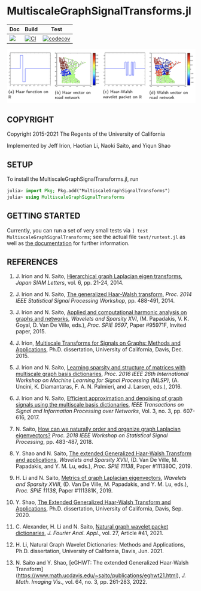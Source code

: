 # MultiscaleGraphSignalTransforms.jl
| Doc | Build | Test |
|------|-------|------|
| [![](https://img.shields.io/badge/docs-passing-success)](https://ucd4ids.github.io/MultiscaleGraphSignalTransforms.jl/dev/) | [![CI](https://github.com/UCD4IDS/MultiscaleGraphSignalTransforms.jl/actions/workflows/CI.yml/badge.svg)](https://github.com/UCD4IDS/MultiscaleGraphSignalTransforms.jl/actions) | [![codecov](https://codecov.io/gh/UCD4IDS/MultiscaleGraphSignalTransforms.jl/branch/master/graph/badge.svg)](https://codecov.io/gh/UCD4IDS/MultiscaleGraphSignalTransforms.jl) |


![Haar-Walsh on R vs on Graph](./GHWT.png "Haar-Walsh on R vs on Graph")

## COPYRIGHT

Copyright 2015-2021 The Regents of the University of California

Implemented by Jeff Irion, Haotian Li, Naoki Saito, and Yiqun Shao


## SETUP

To install the MultiscaleGraphSignalTransforms.jl, run
```julia
julia> import Pkg; Pkg.add("MultiscaleGraphSignalTransforms")
julia> using MultiscaleGraphSignalTransforms
```

## GETTING STARTED

Currently, you can run a set of very small tests via ```] test MultiscaleGraphSignalTransforms```; see the actual file ```test/runtest.jl``` as well as [the documentation](https://ucd4ids.github.io/MultiscaleGraphSignalTransforms.jl/dev) for further information.

## REFERENCES

1. J. Irion and N. Saito, [Hierarchical graph Laplacian eigen transforms](https://www.math.ucdavis.edu/~saito/publications/hglets.html), *Japan SIAM Letters*, vol. 6, pp. 21-24, 2014.

2. J. Irion and N. Saito, [The generalized Haar-Walsh transform](https://www.math.ucdavis.edu/~saito/publications/ghwt.html), *Proc. 2014 IEEE Statistical Signal Processing Workshop*, pp. 488-491, 2014.

3. J. Irion and N. Saito, [Applied and computational harmonic analysis on
graphs and networks](https://www.math.ucdavis.edu/~saito/publications/spie15.html), *Wavelets and Sparsity XVI*, (M. Papadakis, V. K. Goyal, D. Van De Ville, eds.), *Proc. SPIE 9597*, Paper #95971F, Invited paper, 2015.

4. J. Irion, [Multiscale Transforms for Signals on Graphs: Methods and Applications](https://jefflirion.github.io/publications_and_presentations/irion_dissertation.pdf), Ph.D. dissertation, University of California, Davis, Dec. 2015.

5. J. Irion and N. Saito, [Learning sparsity and structure of matrices with multiscale graph basis dictionaries](https://www.math.ucdavis.edu/~saito/publications/matanal.html), *Proc. 2016 IEEE 26th International Workshop on Machine Learning for Signal Processing (MLSP)*, (A. Uncini, K. Diamantaras, F. A. N. Palmieri, and J. Larsen, eds.), 2016.

6. J. Irion and N. Saito, [Efficient approximation and denoising of graph signals using the multiscale basis dictionaries](https://www.math.ucdavis.edu/~saito/publications/eadgsumbd.html), *IEEE Transactions on Signal and Information Processing over Networks*, Vol. 3, no. 3, pp. 607-616, 2017.

7. N. Saito, [How can we naturally order and organize graph Laplacian eigenvectors?](https://www.math.ucdavis.edu/~saito/publications/lapeigport.html) *Proc. 2018 IEEE Workshop on Statistical Signal Processing*, pp. 483-487, 2018.

8. Y. Shao and N. Saito, [The extended Generalized Haar-Walsh Transform and applications](https://www.math.ucdavis.edu/~saito/publications/eghwt.html), *Wavelets and Sparsity XVIII*, (D. Van De Ville, M. Papadakis, and Y. M. Lu, eds.), *Proc. SPIE 11138*, Paper #111380C, 2019.

9. H. Li and N. Saito, [Metrics of graph Laplacian eigenvectors](https://www.math.ucdavis.edu/~saito/publications/metgraphlap.html), *Wavelets and Sparsity XVIII*, (D. Van De Ville, M. Papadakis, and Y. M. Lu, eds.), *Proc. SPIE 11138*, Paper #111381K, 2019.

10. Y. Shao, [The Extended Generalized Haar-Walsh Transform and Applications](https://www.math.ucdavis.edu/~tdenena/dissertations/202008_Shao_Yiqun_dissertation.pdf), Ph.D. dissertation, University of California, Davis, Sep. 2020.

11. C. Alexander, H. Li and N. Saito, [Natural graph wavelet packet dictionaries](https://www.math.ucdavis.edu/~saito/publications/ngwp.html), *J. Fourier Anal. Appl.*, vol. 27, Article \#41, 2021.

12. H. Li, Natural Graph Wavelet Dictionaries: Methods and Applications, Ph.D. dissertation, University of California, Davis, Jun. 2021.

13. N. Saito and Y. Shao, [eGHWT: The extended Generalized Haar-Walsh Transform] (https://www.math.ucdavis.edu/~saito/publications/eghwt21.html), *J. Math. Imaging Vis.*, vol. 64, no. 3, pp. 261-283, 2022.
